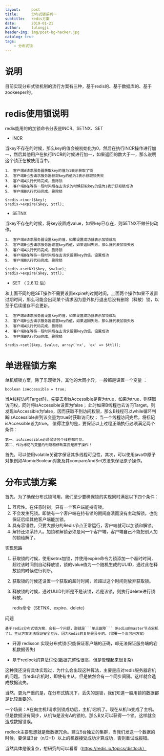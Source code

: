 ```yaml
---
layout:     post
title:      分布式锁系列一
subtitle:   redis方案
date:       2019-01-21
author:     lulongji
header-img: img/post-bg-hacker.jpg
catalog: true
tags:
    - 分布式锁
---
```



# 说明

目前实现分布式锁机制的流行方案有三种，基于redis的、基于数据库的、基于zookeeper的。


# redis使用锁说明

redis能用的的加锁命令分表是INCR、SETNX、SET

- INCR 
 
当key不存在的时候，那么key的值会被初始化为0，然后在执行INCR操作进行加一，然后其他用户在执行INCR的时候进行加一，如果返回的数大于一，那么说明这个锁正在被使用当中。

    1、 客户端A请求服务器获取key的值为1表示获取了锁
    2、 客户端B也去请求服务器获取key的值为2表示获取锁失败
    3、 客户端A执行代码完成，删除锁
    4、 客户端B在等待一段时间后在去请求的时候获取key的值为1表示获取锁成功
    5、 客户端B执行代码完成，删除锁

    $redis->incr($key);
    $redis->expire($key, $ttl); 


- SETNX

当key不存在的时候，将key设置成value，如果key已存在，则SETNX不做任何动作。

    1、 客户端A请求服务器设置key的值，如果设置成功就表示加锁成功
    2、 客户端B也去请求服务器设置key的值，如果返回失败，那么就代表加锁失败
    3、 客户端A执行代码完成，删除锁
    4、 客户端B在等待一段时间后在去请求设置key的值，设置成功
    5、 客户端B执行代码完成，删除锁

    $redis->setNX($key, $value);
    $redis->expire($key, $ttl);

- SET （ 2.6.12 后）

和上面不同的是SET操作不需要设置expire的过期时间，上面两个操作如果不设置过期时间，那么可能会出现某个请求因为意外执行退出后没有删除（释放）锁，以至于后续缓存不会更新。

    1、 客户端A请求服务器设置key的值，如果设置成功就表示加锁成功
    2、 客户端B也去请求服务器设置key的值，如果返回失败，那么就代表加锁失败
    3、 客户端A执行代码完成，删除锁
    4、 客户端B在等待一段时间后在去请求设置key的值，设置成功
    5、 客户端B执行代码完成，删除锁

    $redis->set($key, $value, array('nx', 'ex' => $ttl)); 


# 单进程锁方案

单机版锁方案，除了乐观锁外，其他的大同小异，一般都是设置一个变量 ：

    boolean isAccessible = true;

当A线程访问Target时，先要去看isAccessible是否为true，如果为true，则获取访问权，同时将isAccessible设置为false； 此时如果B线程也去访问Target，则发现isAccessible为false，因而获取不到访问权限，那么B线程可以while循环判断isAccessible直到该变量为true时获取访问权； 当一个线程访问完后，将标记isAccessible设为true。 值得注意的是，要保证以上过程正确执行必须满足两个条件： 

    第一、isAccessible必须保证各个线程都可见， 
    第二、作为标记的变量的判断和修改需要是原子操作！ 

首先，可以使用volatile关键字保证其多线程可见性，其次，可以使用java中原子对象例如AtomicBoolean对象及其compareAndSet方法来保证原子操作。 

# 分布式锁方案


首先，为了确保分布式锁可用，我们至少要确保锁的实现同时满足以下四个条件：
1. 互斥性。在任意时刻，只有一个客户端能持有锁。
2. 不会发生死锁。即使有一个客户端在持有锁的期间崩溃而没有主动解锁，也能保证后续其他客户端能加锁。
3. 具有容错性。只要大部分的Redis节点正常运行，客户端就可以加锁和解锁。
4. 解铃还须系铃人。加锁和解锁必须是同一个客户端，客户端自己不能把别人加的锁给解了。

实现思路
1. 获取锁的时候，使用setnx加锁，并使用expire命令为锁添加一个超时时间，超过该时间则自动释放锁，锁的value值为一个随机生成的UUID，通过此在释放锁的时候进行判断。
2. 获取锁的时候还设置一个获取的超时时间，若超过这个时间则放弃获取锁。
3. 释放锁的时候，通过UUID判断是不是该锁，若是该锁，则执行delete进行锁释放。

    redis命令（SETNX、expire、delete）

问题

    基于redis分布式锁方案，会有一个问题，那就是```单点故障```（Redis的master节点宕机了）。主从方案无法保证安全互斥，因为Redis的复制是异步的。（需要一个高可用方案）

- 开源 redisson 实现分布式锁(只能保证客户端的正确，却无法保证服务端的宕机数据丢失)

- 基于redlock的算法讨论(数据完整性很高，但是管理起来很复杂)

这种我还没有具体实现过，为什么会出现这种算法，主要是应对redis服务器宕机的问题。当redis宕机时，即使有主从，但是依然会有一个同步间隔。这样就会造成数据流失。

当然，更为严重的是，在分布式情况下，丢失的是锁，我们知道一般用锁的数据都是比较重要的。

一个场景：A在向主机1请求到锁成功后，主机1宕机了。现在从机1a变成了主机。但是数据没有同步，从机1a是没有A的锁的。那么B又可以获得一个锁。这样就会造成数据错误。

redlock主要思想就是做数据冗余。建立5台独立的集群，当我们发送一个数据的时候，要保证3台（n/2+1）以上的机器接受成功才算成功，否则重试或报错。

当然具体是很复杂，想研究的可以看看（https://redis.io/topics/distlock）



